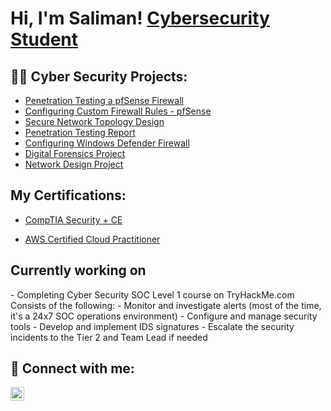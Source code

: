 <h1>Hi, I'm Saliman! <a href="https://www.linkedin.com/in/saliman-zadran/">Cybersecurity Student</a>

<h2>👨‍💻 Cyber Security Projects:</h2>

- [Penetration Testing a pfSense Firewall](https://github.com/SulliZ/Penetration-Test-pfSense-Firewall-)
- [Configuring Custom Firewall Rules - pfSense](https://github.com/SulliZ/Customizing-Firewall-Rules)
- [Secure Network Topology Design](https://github.com/SulliZ/Secure-Network-Topology-Design/tree/main)
- [Penetration Testing Report](https://github.com/SulliZ/Penetration-Testing-Report/tree/main)
- [Configuring Windows Defender Firewall](https://github.com/SulliZ/Configuring-Windows-Defender-Firewall)
- [Digital Forensics Project](https://github.com/SulliZ/Digital-Forensics-Project/tree/main)
- [Network Design Project](https://github.com/SulliZ/Network-Design-Project) 

<h2> My Certifications:</h2>

- [CompTIA Security + CE](https://credly.com/badges/b2c05f80-6bf9-4741-bf1b-e32e2ead6c6b/linked_in_profile?trk=public_profile_see-credential) 

- [AWS Certified Cloud Practitioner](https://www.credly.com/badges/39a06eed-35f8-4877-8104-0f7c027dd4de/linked_in_profile?trk=public_profile_see-credential)

<h2>Currently working on</h2>
- Completing Cyber Security SOC Level 1 course on TryHackMe.com
  Consists of the following:
- Monitor and investigate alerts (most of the time, it's a 24x7 SOC operations environment)
- Configure and manage security tools
- Develop and implement IDS signatures
- Escalate the security incidents to the Tier 2 and Team Lead if needed

<h2> 🤳 Connect with me:</h2>

[<img align="left" alt="JoshMadakor | LinkedIn" width="22px" src="https://cdn.jsdelivr.net/npm/simple-icons@v3/icons/linkedin.svg" />][linkedin]

[linkedin]: https://www.linkedin.com/in/saliman-zadran

<!--
**Sulliz/Sulliz** is a ✨ _special_ ✨ repository because its `README.md` (this file) appears on your GitHub profile.

Here are some ideas to get you started:

- 🔭 I’m currently working on ...
- 🌱 I’m currently learning ...
- 👯 I’m looking to collaborate on ...
- 🤔 I’m looking for help with ...
- 💬 Ask me about ...
- 📫 How to reach me: ...
- 😄 Pronouns: ...
- ⚡ Fun fact: ...
-->
